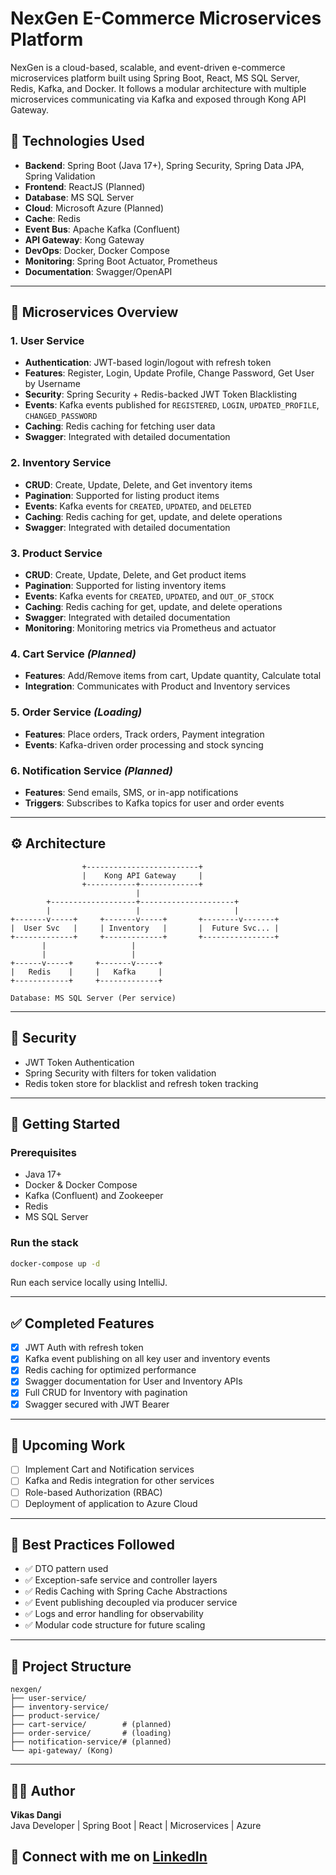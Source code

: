 # NexGen E-Commerce Microservices Platform

NexGen is a cloud-based, scalable, and event-driven e-commerce microservices platform built using Spring Boot, React, MS SQL Server, Redis, Kafka, and Docker. It follows a modular architecture with multiple microservices communicating via Kafka and exposed through Kong API Gateway.

## 🔧 Technologies Used

- **Backend**: Spring Boot (Java 17+), Spring Security, Spring Data JPA, Spring Validation
- **Frontend**: ReactJS (Planned)
- **Database**: MS SQL Server
- **Cloud**: Microsoft Azure (Planned)
- **Cache**: Redis
- **Event Bus**: Apache Kafka (Confluent)
- **API Gateway**: Kong Gateway
- **DevOps**: Docker, Docker Compose
- **Monitoring**: Spring Boot Actuator, Prometheus
- **Documentation**: Swagger/OpenAPI

---

## 🧩 Microservices Overview

### 1. **User Service**
- **Authentication**: JWT-based login/logout with refresh token
- **Features**: Register, Login, Update Profile, Change Password, Get User by Username
- **Security**: Spring Security + Redis-backed JWT Token Blacklisting
- **Events**: Kafka events published for `REGISTERED`, `LOGIN`, `UPDATED_PROFILE`, `CHANGED_PASSWORD`
- **Caching**: Redis caching for fetching user data
- **Swagger**: Integrated with detailed documentation

### 2. **Inventory Service**
- **CRUD**: Create, Update, Delete, and Get inventory items
- **Pagination**: Supported for listing product items
- **Events**: Kafka events for `CREATED`, `UPDATED`, and `DELETED`
- **Caching**: Redis caching for get, update, and delete operations
- **Swagger**: Integrated with detailed documentation

### 3. **Product Service** 
- **CRUD**: Create, Update, Delete, and Get product items
- **Pagination**: Supported for listing inventory items
- **Events**: Kafka events for `CREATED`, `UPDATED`, and `OUT_OF_STOCK`
- **Caching**: Redis caching for get, update, and delete operations
- **Swagger**: Integrated with detailed documentation
- **Monitoring**: Monitoring metrics via Prometheus and actuator

### 4. **Cart Service** *(Planned)*
- **Features**: Add/Remove items from cart, Update quantity, Calculate total
- **Integration**: Communicates with Product and Inventory services

### 5. **Order Service** *(Loading)*
- **Features**: Place orders, Track orders, Payment integration
- **Events**: Kafka-driven order processing and stock syncing

### 6. **Notification Service** *(Planned)*
- **Features**: Send emails, SMS, or in-app notifications
- **Triggers**: Subscribes to Kafka topics for user and order events

---

## ⚙️ Architecture

```plaintext
                +-------------------------+
                |    Kong API Gateway     |
                +-----------+-------------+
                            |
        +-------------------+---------------------+
        |                   |                     |
+-------v-----+     +-------v-----+       +--------v-------+
|  User Svc   |     | Inventory   |       |  Future Svc... |
+-------------+     +-------------+       +----------------+
       |                   |
       |                   |
+------v-----+     +-------v-----+
|   Redis    |     |   Kafka     |
+------------+     +-------------+

Database: MS SQL Server (Per service)
```

---

## 🔐 Security

- JWT Token Authentication
- Spring Security with filters for token validation
- Redis token store for blacklist and refresh token tracking

---

## 🚀 Getting Started

### Prerequisites
- Java 17+
- Docker & Docker Compose
- Kafka (Confluent) and Zookeeper
- Redis
- MS SQL Server

### Run the stack

```bash
docker-compose up -d
```
Run each service locally using IntelliJ.

---

## ✅ Completed Features

- [x] JWT Auth with refresh token
- [x] Kafka event publishing on all key user and inventory events
- [x] Redis caching for optimized performance
- [x] Swagger documentation for User and Inventory APIs
- [x] Full CRUD for Inventory with pagination
- [x] Swagger secured with JWT Bearer

---

## 🧪 Upcoming Work

- [ ] Implement Cart and Notification services
- [ ] Kafka and Redis integration for other services
- [ ] Role-based Authorization (RBAC)
- [ ] Deployment of application to Azure Cloud

---

## 🧼 Best Practices Followed

- ✅ DTO pattern used
- ✅ Exception-safe service and controller layers
- ✅ Redis Caching with Spring Cache Abstractions
- ✅ Event publishing decoupled via producer service
- ✅ Logs and error handling for observability
- ✅ Modular code structure for future scaling

---

## 📂 Project Structure

```
nexgen/
├── user-service/
├── inventory-service/
├── product-service/     
├── cart-service/        # (planned)
├── order-service/       # (loading)
├── notification-service/# (planned)
└── api-gateway/ (Kong)
```

---

## 👨‍💻 Author

**Vikas Dangi**  
Java Developer | Spring Boot | React | Microservices | Azure

📧 Connect with me on [LinkedIn](https://www.linkedin.com/in/vikasdangi/)
---

